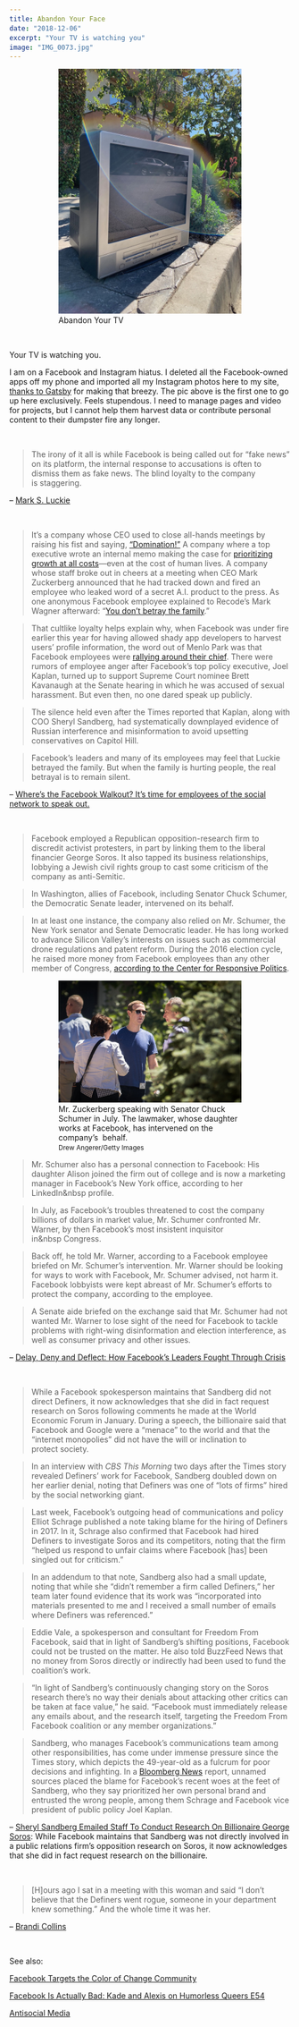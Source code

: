 ```yaml
---
title: Abandon Your Face
date: "2018-12-06"
excerpt: "Your TV is watching you"
image: "IMG_0073.jpg"
---
```


<div style="max-width: 408px; margin: 0 auto"><figure>
<img src="IMG_0073.jpg"
     alt="Abandon Your TV" /><br />
<figcaption>
 Abandon Your TV
</figcaption>
</figure></div>

<br />

Your TV is watching&nbsp;you.

I am on a Facebook and Instagram hiatus. I deleted all the Facebook-owned apps
off my phone and imported all my Instagram photos here to my site,
[thanks to Gatsby](/credits/) for making that breezy. The pic above is the first
one to go up here exclusively. Feels stupendous. I need to manage pages and
video for projects, but I cannot help them harvest data or contribute
personal content to their dumpster fire any&nbsp;longer.

<br />


> The irony of it all is while Facebook is being called out for “fake news” on its platform, the internal response to accusations is often to dismiss them as fake news. The blind loyalty to the company is&nbsp;staggering.

– [Mark S. Luckie](https://twitter.com/marksluckie/status/1068228843322920960)

<br />

> It’s a company whose CEO used to close all-hands meetings by raising his fist and saying, [“Domination!”](https://www.vox.com/first-person/2018/4/11/17221344/mark-zuckerberg-facebook-cambridge-analytica) A company where a top executive wrote an internal memo making the case for [prioritizing growth at all costs](https://www.buzzfeednews.com/article/ryanmac/growth-at-any-cost-top-facebook-executive-defended-data)—even at the cost of human lives. A company whose staff broke out in cheers at a meeting when CEO Mark Zuckerberg announced that he had tracked down and fired an employee who leaked word of a secret A.I. product to the press. As one anonymous Facebook employee explained to Recode’s Mark Wagner afterward: “[You don’t betray the&nbsp;family](https://www.recode.net/2017/1/5/13987714/mark-zuckerberg-facebook-qa-weekly).”

> That cultlike loyalty helps explain why, when Facebook was under fire earlier this year for having allowed shady app developers to harvest users’ profile information, the word out of Menlo Park was that Facebook employees were [rallying around their chief](https://www.wired.com/story/sigh-of-relief-inside-facebook/). There were rumors of employee anger after Facebook’s top policy executive, Joel Kaplan, turned up to support Supreme Court nominee Brett Kavanaugh at the Senate hearing in which he was accused of sexual harassment. But even then, no one dared speak up&nbsp;publicly.

> The silence held even after the Times reported that Kaplan, along with COO Sheryl Sandberg, had systematically downplayed evidence of Russian interference and misinformation to avoid upsetting conservatives on Capitol&nbsp;Hill.

> Facebook’s leaders and many of its employees may feel that Luckie betrayed the family. But when the family is hurting people, the real betrayal is to remain&nbsp;silent.

– [Where’s the Facebook Walkout? It’s time for employees of the social network to speak&nbsp;out.](https://slate.com/technology/2018/11/facebook-workers-should-speak-up-about-their-company-right-now.html)

<br />

> Facebook employed a Republican opposition-research firm to discredit activist protesters, in part by linking them to the liberal financier George Soros. It also tapped its business relationships, lobbying a Jewish civil rights group to cast some criticism of the company as&nbsp;anti-Semitic.

> In Washington, allies of Facebook, including Senator Chuck Schumer, the Democratic Senate leader, intervened on its&nbsp;behalf.

> In at least one instance, the company also relied on Mr. Schumer, the New York senator and Senate Democratic leader. He has long worked to advance Silicon Valley’s interests on issues such as commercial drone regulations and patent reform. During the 2016 election cycle, he raised more money from Facebook employees than any other member of Congress, [according to the Center for Responsive&nbsp;Politics](https://www.opensecrets.org/orgs/toprecips.php?id=D000033563&type=P&sort=A&cycle=2016).

<div style="max-width: 408px; margin: 0 auto"><figure>
<img src="merlin_141182193_5f23f285-d744-4e14-868e-ae8566b026cc-jumbo-100.jpg"
     alt="Zuckerberg speaking with Schumer" /><br />
<figcaption>
Mr. Zuckerberg speaking with Senator Chuck Schumer in July. The lawmaker, whose daughter works at Facebook, has intervened on the company’s&nbsp&nbsp;behalf.<br />
<small>Drew&nbsp;Angerer/Getty&nbsp;Images</small></figcaption>
</figure></div>

> Mr. Schumer also has a personal connection to Facebook: His daughter Alison joined the firm out of college and is now a marketing manager in Facebook’s New York office, according to her LinkedIn&nbsp&nbsp;profile.

> In July, as Facebook’s troubles threatened to cost the company billions of dollars in market value, Mr. Schumer confronted Mr. Warner, by then Facebook’s most insistent inquisitor in&nbsp&nbsp;Congress.

> Back off, he told Mr. Warner, according to a Facebook employee briefed on Mr. Schumer’s intervention. Mr. Warner should be looking for ways to work with Facebook, Mr. Schumer advised, not harm it. Facebook lobbyists were kept abreast of Mr. Schumer’s efforts to protect the company, according to the&nbsp;employee.

> A Senate aide briefed on the exchange said that Mr. Schumer had not wanted Mr. Warner to lose sight of the need for Facebook to tackle problems with right-wing disinformation and election interference, as well as consumer privacy and other&nbsp;issues.

– [Delay, Deny and Deflect: How Facebook’s Leaders Fought Through&nbsp;Crisis](https://www.nytimes.com/2018/11/14/technology/facebook-data-russia-election-racism.html)

<br />

> While a Facebook spokesperson maintains that Sandberg did not direct Definers, it now acknowledges that she did in fact request research on Soros following comments he made at the World Economic Forum in January. During a speech, the billionaire said that Facebook and Google were a “menace” to the world and that the “internet monopolies” did not have the will or inclination to protect&nbsp;society.

> In an interview with *CBS This Morning* two days after the Times story revealed Definers’ work for Facebook, Sandberg doubled down on her earlier denial, noting that Definers was one of “lots of firms” hired by the social networking&nbsp;giant.

> Last week, Facebook’s outgoing head of communications and policy Elliot Schrage published a note taking blame for the hiring of Definers in 2017. In it, Schrage also confirmed that Facebook had hired Definers to investigate Soros and its competitors, noting that the firm “helped us respond to unfair claims where Facebook [has] been singled out for&nbsp;criticism.”

> In an addendum to that note, Sandberg also had a small update, noting that while she “didn’t remember a firm called Definers,” her team later found evidence that its work was “incorporated into materials presented to me and I received a small number of emails where Definers was&nbsp;referenced.”

> Eddie Vale, a spokesperson and consultant for Freedom From Facebook, said that in light of Sandberg’s shifting positions, Facebook could not be trusted on the matter. He also told BuzzFeed News that no money from Soros directly or indirectly had been used to fund the coalition’s&nbsp;work.

> “In light of Sandberg’s continuously changing story on the Soros research there’s no way their denials about attacking other critics can be taken at face value,” he said. “Facebook must immediately release any emails about, and the research itself, targeting the Freedom From Facebook coalition or any member&nbsp;organizations.”

> Sandberg, who manages Facebook’s communications team among other responsibilities, has come under immense pressure since the Times story, which depicts the 49-year-old as a fulcrum for poor decisions and infighting. In a [Bloomberg News](https://www.bloomberg.com/news/articles/2018-11-26/facebook-s-sheryl-sandberg-is-tainted-by-crisis-after-crisis) report, unnamed sources placed the blame for Facebook’s recent woes at the feet of Sandberg, who they say prioritized her own personal brand and entrusted the wrong people, among them Schrage and Facebook vice president of public policy Joel&nbsp;Kaplan.

– [Sheryl Sandberg Emailed Staff To Conduct Research On Billionaire George Soros](https://www.buzzfeednews.com/article/ryanmac/emails-show-sheryl-sandberg-aware-facebooks-definers-george): While Facebook maintains that Sandberg was not directly involved in a public relations firm’s opposition research on Soros, it now acknowledges that she did in fact request research on the&nbsp;billionaire.

<br />

> [H]ours ago I sat in a meeting with this woman and said “I don’t believe that the Definers went rogue, someone in your department knew something.” And the whole time it was&nbsp;her.

– [Brandi Collins](https://twitter.com/BrandingBrandi/status/1068343309024714752)

<br />

See also:

[Facebook Targets the Color of Change&nbsp;Community](https://www.veteranstoday.com/2018/11/18/facebook-targets-the-color-of-change-community/)

[Facebook Is Actually Bad: Kade and Alexis on Humorless Queers&nbsp;E54](https://www.humorlessqueers.com/2018/12/06/facebook-is-actually-bad-e54/)

[Antisocial Media](/antisocial-media/)